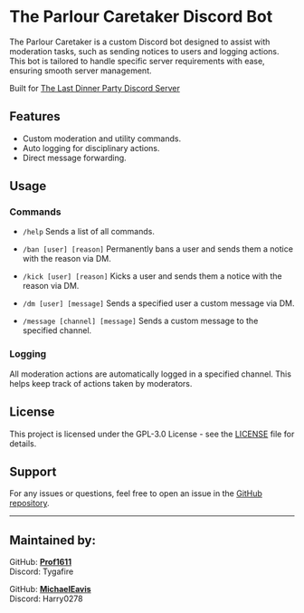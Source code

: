 # The Parlour Caretaker Discord Bot

The Parlour Caretaker is a custom Discord bot designed to assist with moderation tasks, such as sending notices to users and logging actions. This bot is tailored to handle specific server requirements with ease, ensuring smooth server management.

Built for [The Last Dinner Party Discord Server](https://discord.gg/theparlour)

## Features
- Custom moderation and utility commands.
- Auto logging for disciplinary actions.
- Direct message forwarding.

## Usage

### Commands

- `/help` Sends a list of all commands.
  
- `/ban [user] [reason]` Permanently bans a user and sends them a notice with the reason via DM.
- `/kick [user] [reason]` Kicks a user and sends them a notice with the reason via DM.
- `/dm [user] [message]` Sends a specified user a custom message via DM.
- `/message [channel] [message]` Sends a custom message to the specified channel.

### Logging

All moderation actions are automatically logged in a specified channel. This helps keep track of actions taken by moderators.

## License

This project is licensed under the GPL-3.0 License - see the [LICENSE](LICENSE) file for details.

## Support

For any issues or questions, feel free to open an issue in the [GitHub repository](https://github.com/Prof1611/ParlourCaretaker/issues).

---

## Maintained by:
GitHub: **[Prof1611](https://github.com/Prof1611)**<br>Discord: Tygafire

GitHub: **[MichaelEavis](https://github.com/MichaelEavis)**<br>Discord: Harry0278
